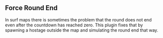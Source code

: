 ## Force Round End

In surf maps there is sometimes the problem that the round does not end even after the countdown has reached zero. This plugin fixes that by spawning a hostage outside the map and simulating the round end that way.